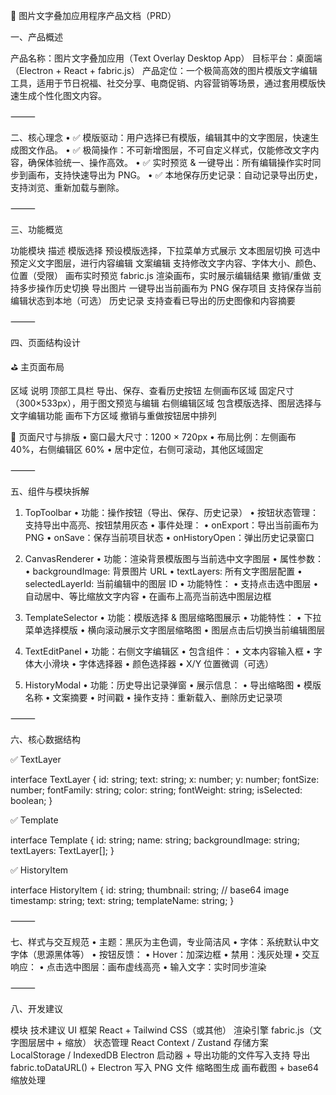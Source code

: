 📘 图片文字叠加应用程序产品文档（PRD）

一、产品概述

产品名称：图片文字叠加应用（Text Overlay Desktop App）
目标平台：桌面端（Electron + React + fabric.js）
产品定位：一个极简高效的图片模版文字编辑工具，适用于节日祝福、社交分享、电商促销、内容营销等场景，通过套用模版快速生成个性化图文内容。

⸻

二、核心理念
	•	✅ 模版驱动：用户选择已有模版，编辑其中的文字图层，快速生成图文作品。
	•	✅ 极简操作：不可新增图层，不可自定义样式，仅能修改文字内容，确保体验统一、操作高效。
	•	✅ 实时预览 & 一键导出：所有编辑操作实时同步到画布，支持快速导出为 PNG。
	•	✅ 本地保存历史记录：自动记录导出历史，支持浏览、重新加载与删除。

⸻

三、功能概览

功能模块	描述
模版选择	预设模版选择，下拉菜单方式展示
文本图层切换	可选中预定义文字图层，进行内容编辑
文案编辑	支持修改文字内容、字体大小、颜色、位置（受限）
画布实时预览	fabric.js 渲染画布，实时展示编辑结果
撤销/重做	支持多步操作历史切换
导出图片	一键导出当前画布为 PNG
保存项目	支持保存当前编辑状态到本地（可选）
历史记录	支持查看已导出的历史图像和内容摘要


⸻

四、页面结构设计

⛳ 主页面布局

区域	说明
顶部工具栏	导出、保存、查看历史按钮
左侧画布区域	固定尺寸（300×533px），用于图文预览与编辑
右侧编辑区域	包含模版选择、图层选择与文字编辑功能
画布下方区域	撤销与重做按钮居中排列

📐 页面尺寸与排版
	•	窗口最大尺寸：1200 × 720px
	•	布局比例：左侧画布 40%，右侧编辑区 60%
	•	居中定位，右侧可滚动，其他区域固定

⸻

五、组件与模块拆解

1. TopToolbar
	•	功能：操作按钮（导出、保存、历史记录）
	•	按钮状态管理：支持导出中高亮、按钮禁用灰态
	•	事件处理：
	•	onExport：导出当前画布为 PNG
	•	onSave：保存当前项目状态
	•	onHistoryOpen：弹出历史记录窗口

2. CanvasRenderer
	•	功能：渲染背景模版图与当前选中文字图层
	•	属性参数：
	•	backgroundImage: 背景图片 URL
	•	textLayers: 所有文字图层配置
	•	selectedLayerId: 当前编辑中的图层 ID
	•	功能特性：
	•	支持点击选中图层
	•	自动居中、等比缩放文字内容
	•	在画布上高亮当前选中图层边框

3. TemplateSelector
	•	功能：模版选择 & 图层缩略图展示
	•	功能特性：
	•	下拉菜单选择模版
	•	横向滚动展示文字图层缩略图
	•	图层点击后切换当前编辑图层

4. TextEditPanel
	•	功能：右侧文字编辑区
	•	包含组件：
	•	文本内容输入框
	•	字体大小滑块
	•	字体选择器
	•	颜色选择器
	•	X/Y 位置微调（可选）

5. HistoryModal
	•	功能：历史导出记录弹窗
	•	展示信息：
	•	导出缩略图
	•	模版名称
	•	文案摘要
	•	时间戳
	•	操作支持：重新载入、删除历史记录项

⸻

六、核心数据结构

✅ TextLayer

interface TextLayer {
  id: string;
  text: string;
  x: number;
  y: number;
  fontSize: number;
  fontFamily: string;
  color: string;
  fontWeight: string;
  isSelected: boolean;
}

✅ Template

interface Template {
  id: string;
  name: string;
  backgroundImage: string;
  textLayers: TextLayer[];
}

✅ HistoryItem

interface HistoryItem {
  id: string;
  thumbnail: string; // base64 image
  timestamp: string;
  text: string;
  templateName: string;
}


⸻

七、样式与交互规范
	•	主题：黑灰为主色调，专业简洁风
	•	字体：系统默认中文字体（思源黑体等）
	•	按钮反馈：
	•	Hover：加深边框
	•	禁用：浅灰处理
	•	交互响应：
	•	点击选中图层：画布虚线高亮
	•	输入文字：实时同步渲染

⸻

八、开发建议

模块	技术建议
UI 框架	React + Tailwind CSS（或其他）
渲染引擎	fabric.js（文字图层居中 + 缩放）
状态管理	React Context / Zustand
存储方案	LocalStorage / IndexedDB
Electron	启动器 + 导出功能的文件写入支持
导出	fabric.toDataURL() + Electron 写入 PNG 文件
缩略图生成	画布截图 + base64 缩放处理

